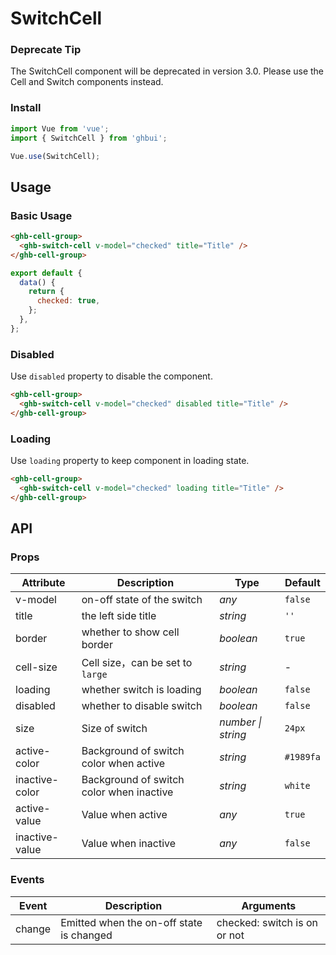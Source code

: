 # SwitchCell

### Deprecate Tip

The SwitchCell component will be deprecated in version 3.0. Please use the Cell and Switch components instead.

### Install

```js
import Vue from 'vue';
import { SwitchCell } from 'ghbui';

Vue.use(SwitchCell);
```

## Usage

### Basic Usage

```html
<ghb-cell-group>
  <ghb-switch-cell v-model="checked" title="Title" />
</ghb-cell-group>
```

```js
export default {
  data() {
    return {
      checked: true,
    };
  },
};
```

### Disabled

Use `disabled` property to disable the component.

```html
<ghb-cell-group>
  <ghb-switch-cell v-model="checked" disabled title="Title" />
</ghb-cell-group>
```

### Loading

Use `loading` property to keep component in loading state.

```html
<ghb-cell-group>
  <ghb-switch-cell v-model="checked" loading title="Title" />
</ghb-cell-group>
```

## API

### Props

| Attribute | Description | Type | Default |
| --- | --- | --- | --- |
| v-model | on-off state of the switch | _any_ | `false` |
| title | the left side title | _string_ | `''` |
| border | whether to show cell border | _boolean_ | `true` |
| cell-size | Cell size，can be set to `large` | _string_ | - |
| loading | whether switch is loading | _boolean_ | `false` |
| disabled | whether to disable switch | _boolean_ | `false` |
| size | Size of switch | _number \| string_ | `24px` |
| active-color | Background of switch color when active | _string_ | `#1989fa` |
| inactive-color | Background of switch color when inactive | _string_ | `white` |
| active-value | Value when active | _any_ | `true` |
| inactive-value | Value when inactive | _any_ | `false` |

### Events

| Event | Description | Arguments |
| --- | --- | --- |
| change | Emitted when the on-off state is changed | checked: switch is on or not |
